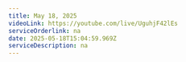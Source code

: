 ```yaml
---
title: May 18, 2025
videoLink: https://youtube.com/live/UguhjF42lEs
serviceOrderlink: na
date: 2025-05-18T15:04:59.969Z
serviceDescription: n﻿a
---
```

